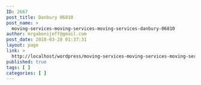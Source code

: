 ```yaml
---
ID: 2667
post_title: Danbury 06810
post_name: >
  moving-services-moving-services-moving-services-danbury-06810
author: mrgabonijeff@gmail.com
post_date: 2018-03-28 01:37:31
layout: page
link: >
  http://localhost/wordpress/moving-services-moving-services-moving-services-danbury-06810/
published: true
tags: [ ]
categories: [ ]
---
```

